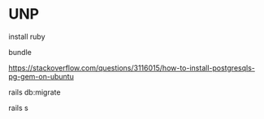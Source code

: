# UNP


install ruby


bundle

https://stackoverflow.com/questions/3116015/how-to-install-postgresqls-pg-gem-on-ubuntu

rails db:migrate

rails s
